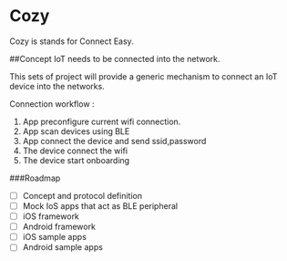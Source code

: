 # Cozy
Cozy is stands for Connect Easy.

##Concept
IoT needs to be connected into the network.

This sets of project will provide a generic mechanism to connect an IoT device
into the networks.

Connection workflow :

1. App preconfigure current wifi connection.
2. App scan devices using BLE
3. App connect the device and send ssid,password
4. The device connect the wifi
5. The device start onboarding

###Roadmap
- [ ] Concept and protocol definition
- [ ] Mock IoS apps that act as BLE peripheral
- [ ] iOS framework
- [ ] Android framework
- [ ] iOS  sample apps
- [ ] Android sample apps
